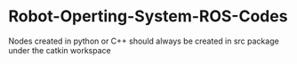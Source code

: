 # Robot-Operting-System-ROS-Codes
Nodes created in python or C++ should always be created in src package under the catkin workspace
